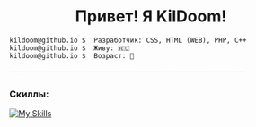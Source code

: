 <center><h1 align="center">Привет! Я KilDoom!</h1></center>


```
kildoom@github.io $  Разработчик: CSS, HTML (WEB), PHP, C++
kildoom@github.io $  Живу: 🇷🇺
kildoom@github.io $  Возраст: 🫤

-----------------------------------------------------------
```

<h3>Скиллы: </h3>

[![My Skills](https://skillicons.dev/icons?i=js,html,css,wasm)](https://skillicons.dev)




